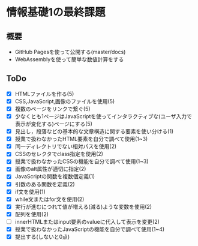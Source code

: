 # 情報基礎1の最終課題

## 概要
- GitHub Pagesを使って公開する(master/docs)
- WebAssemblyを使って簡単な数値計算をする

## ToDo
- [x] HTMLファイルを作る(5)
- [x] CSS,JavaScript,画像のファイルを使用(5)
- [x] 複数のページをリンクで繋ぐ(5)
- [x] 少なくとも1ページはJavaScriptを使ってインタラクティブな(ユーザ入力で表示が変化する)ページにする(5)
- [x] 見出し，段落などの基本的な文章構造に関する要素を使い分ける(1)
- [x] 授業で扱わなかったHTML要素を自分で調べて使用(1~3)
- [x] 同一ディレクトリでない相対パスを使用(2)
- [x] CSSのセレクタでclass指定を使用(2)
- [x] 授業で扱わなかったCSSの機能を自分で調べて使用(1~3)
- [x] 画像のalt属性が適切に指定(2)
- [x] JavaScriptの関数を複数個定義(1)
- [x] 引数のある関数を定義(2)
- [x] if文を使用(1)
- [x] while文またはfor文を使用(2)
- [x] 実行が進むにつれて値が増える(減る)ような変数を使用(2)
- [x] 配列を使用(2)
- [ ] innerHTMLまたはinput要素のvalueに代入して表示を変更(2)
- [x] 授業で扱わなかったJavaScriptの機能を自分で調べて使用(1~4)
- [x] 提出する(しないと0点)
